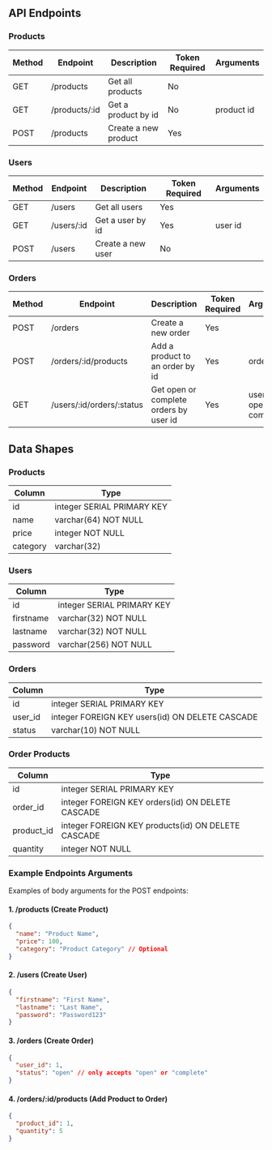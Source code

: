 ## API Endpoints

### Products

| Method | Endpoint                    | Description                               | Token Required | Arguments  |
|--------|-----------------------------|-------------------------------------------|----------------|------------|
| GET    | /products                   | Get all products                          | No             |            |
| GET    | /products/:id               | Get a product by id                       | No             | product id |
| POST   | /products                   | Create a new product                      | Yes            |            |

### Users

| Method | Endpoint                    | Description                               | Token Required | Arguments |
|--------|-----------------------------|-------------------------------------------|----------------|---------- |
| GET    | /users                      | Get all users                             | Yes            |           |
| GET    | /users/:id                  | Get a user by id                          | Yes            | user id   |
| POST   | /users                      | Create a new user                         | No             |           |

### Orders

| Method | Endpoint                    | Description                               | Token Required | Arguments                 |
|--------|-----------------------------|-------------------------------------------|----------------|---------------------------|
| POST   | /orders                     | Create a new order                        | Yes            |                           |
| POST   | /orders/:id/products        | Add a product to an order by id           | Yes            | order id                  |
| GET    | /users/:id/orders/:status   | Get open or complete orders by user id    | Yes            | user id, open or complete |

## Data Shapes

### Products

| Column   | Type                        |
|----------|-----------------------------|
| id       | integer SERIAL PRIMARY KEY  |
| name     | varchar(64) NOT NULL        |
| price    | integer NOT NULL            |
| category | varchar(32)                 |

### Users

| Column    | Type                        |
|-----------|-----------------------------|
| id        | integer SERIAL PRIMARY KEY  |
| firstname | varchar(32) NOT NULL        |
| lastname  | varchar(32) NOT NULL        |
| password  | varchar(256) NOT NULL       |

### Orders

| Column  | Type                                            |
|---------|-------------------------------------------------|
| id      | integer SERIAL PRIMARY KEY                      |
| user_id | integer FOREIGN KEY users(id) ON DELETE CASCADE |
| status  | varchar(10) NOT NULL                            |

### Order Products

| Column     | Type                                               |
|------------|----------------------------------------------------|
| id         | integer SERIAL PRIMARY KEY                         |
| order_id   | integer FOREIGN KEY orders(id) ON DELETE CASCADE   |
| product_id | integer FOREIGN KEY products(id) ON DELETE CASCADE |
| quantity   | integer NOT NULL                                   |

### Example Endpoints Arguments

Examples of body arguments for the POST endpoints:

#### 1. /products (Create Product)

```json
{
  "name": "Product Name",
  "price": 100,
  "category": "Product Category" // Optional
}
```

#### 2. /users (Create User)

```json
{
  "firstname": "First Name",
  "lastname": "Last Name",
  "password": "Password123"
}
```

#### 3. /orders (Create Order)

```json
{
  "user_id": 1,
  "status": "open" // only accepts "open" or "complete"
}
```

#### 4. /orders/:id/products (Add Product to Order)

```json
{
  "product_id": 1,
  "quantity": 5
}
```